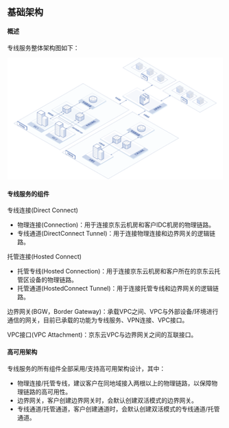 ## **基础架构**

#### **概述**

专线服务整体架构图如下：

 ![](/image/Networking/Direct-Connect-Service/Infrastructure.png)



#### **专线服务的组件**

专线连接(Direct Connect)

- 物理连接(Connection)：用于连接京东云机房和客户IDC机房的物理链路。
- 专线通道(DirectConnect Tunnel)：用于连接物理连接和边界网关的逻辑链路。



托管连接(Hosted Connect)

- 托管专线(Hosted Connection)：用于连接京东云机房和客户所在的京东云托管区设备的物理链路。
- 托管通道(HostedConnect Tunnel)：用于连接托管专线和边界网关的逻辑链路。



边界网关(BGW，Border Gateway)：承载VPC之间、VPC与外部设备/环境进行通信的网关，目前已承载的功能为专线服务、VPN连接、VPC接口。


VPC接口(VPC Attachment)：京东云VPC与边界网关之间的互联接口。



#### **高可用架构**

专线服务的所有组件全部采用/支持高可用架构设计，其中：

- 物理连接/托管专线，建议客户在同地域接入两根以上的物理链路，以保障物理链路的高可用性。
- 边界网关，客户创建边界网关时，会默认创建双活模式的边界网关。
- 专线通道/托管通道，客户创建通道时，会默认创建双活模式的专线通道/托管通道。
